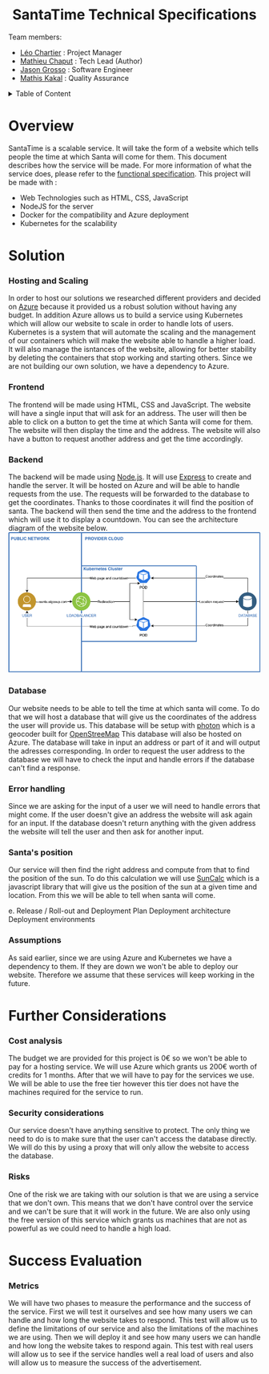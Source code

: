 <h1 style="text-align:center">SantaTime Technical Specifications</h1>

Team members:
- [Léo Chartier](https://github.com/leo-chartier) : Project Manager
- [Mathieu Chaput](https://github.com/Chaput-Mathieu) : Tech Lead (Author)
- [Jason Grosso](https://github.com/JasonGROSSO) : Software Engineer
- [Mathis Kakal](https://github.com/mathiskakal) : Quality Assurance


<details>
<summary>Table of Content</summary>

- [Overview](#overview)

</details>

# Overview

SantaTime is a scalable service. It will take the form of a website which tells people the time at which Santa will come for them.
This document describes how the service will be made.
For more information of what the service does, please refer to the [functional specification](https://github.com/algosup/2022-2023-project-2-santa-time-Project-8-group/blob/documents/Documents/Functional%20Specifications.md).
This project will be made with :
- Web Technologies such as HTML, CSS, JavaScript
- NodeJS for the server
- Docker for the compatibility and Azure deployment
- Kubernetes for the scalability


<!-- b. Glossary  or Terminology -->

# Solution

<!-- External components that the solution will interact with and that it will alter -->
<!-- Dependencies of the current solution -->
### Hosting and Scaling
In order to host our solutions we researched different providers and decided on [Azure](https://azure.microsoft.com/fr-fr/) because it provided us a robust solution without having any budget. In addition Azure allows us to build a service using Kubernetes which will allow our website to scale in order to handle lots of users.
Kubernetes is a system that will automate the scaling and the management of our containers which will make the website able to handle a higher load. It will also manage the isntances of the website, allowing for better stability by deleting the containers that stop working and starting others.
Since we are not building our own solution, we have a dependency to Azure. 

### Frontend
The frontend will be made using HTML, CSS and JavaScript. The website will have a single input that will ask for an address. The user will then be able to click on a button to get the time at which Santa will come for them. The website will then display the time and the address. The website will also have a button to request another address and get the time accordingly.

### Backend
The backend will be made using [Node.js](https://nodejs.org/en/). It will use [Express](https://expressjs.com/) to create and handle the server. It will be hosted on Azure and will be able to handle requests from the use. The requests will be forwarded to the database to get the coordinates. Thanks to those coordinates it will find the position of santa. The backend will then send the time and the address to the frontend which will use it to display a countdown.
You can see the architecture diagram of the website below. 
![architecture diagram](./images/Architecture_Diagram.png)

### Database
Our website needs to be able to tell the time at which santa will come. To do that we will host a database that will give us the coordinates of the address the user will provide us. This database will be setup with [photon](https://github.com/komoot/photon) which is a geocoder built for [OpenStreeMap](https://www.openstreetmap.org/)
This database will also be hosted on Azure. The database will take in input an address or part of it and will output the adresses corresponding.
In order to request the user address to the database we will have to check the input and handle errors if the database can't find a response.

### Error handling
Since we are asking for the input of a user we will need to handle errors that might come.
If the user doesn't give an address the website will ask again for an input.
If the database doesn't return anything with the given address the website will tell the user and then ask for another input.  

### Santa's position
Our service will then find the right address and compute from that to find the position of the sun. To do this calculation we will use [SunCalc](https://github.com/mourner/suncalc) which is a javascript library that will give us the position of the sun at a given time and location. From this we will be able to tell when santa will come.
<!-- Pros and cons of the proposed  solution  -->
<!-- (Data Model / Schema Changes
Schema definitions
New data models
Modified data models
Data validation methods) db ? -->
<!-- Error handling
How will the solution scale?
How will it recover in the event of a failure? -->
<!--What are the limitations of the solution?-->
<!-- 
d. Monitoring and Alerting Plan 
    Logging plan and tools
    Monitoring plan and tools
    Metrics to be used to measure health
    How to ensure observability
    Alerting plan and tools -->

e. Release / Roll-out and Deployment Plan
    Deployment architecture 
    Deployment environments

### Assumptions
As said earlier, since we are using Azure and Kubernetes we have a dependency to them. If they are down we won't be able to deploy our website. Therefore we assume that these services will keep working in the future.

# Further Considerations

### Cost analysis
The budget we are provided for this project is 0€ so we won't be able to pay for a hosting service. We will use Azure which grants us 200€ worth of credits for 1 months. After that we will have to pay for the services we use. We will be able to use the free tier however this tier does not have the machines required for the service to run.
<!-- What is the cost to run the solution per day?
What does it cost to roll it out?  -->


### Security considerations 
Our service doesn't have anything sensitive to protect. The only thing we need to do is to make sure that the user can't access the database directly. We will do this by using a proxy that will only allow the website to access the database.
<!-- What are the potential threats?
How will they be mitigated?
How will the solution affect the security of other components, services, and systems? -->
<!-- 
e. Privacy considerations
    Does the solution follow local laws and legal policies on data privacy?
    How does the solution protect users’ data privacy?
    What are some of the tradeoffs between personalization and privacy in the solution? 

-->

### Risks
One of the risk we are taking with our solution is that we are using a service that we don't own. This means that we don't have control over the service and we can't be sure that it will work in the future.
We are also only using the free version of this service which grants us machines that are not as powerful as we could need to handle a high load.
<!-- What risks are being undertaken with this solution?
Are there risks that once taken can’t be walked back? -->
<!-- What is the cost-benefit analysis of taking these risks?  -->

# Success Evaluation

### Metrics
We will have two phases to measure the performance and the success of the service. 
First we will test it ourselves and see how many users we can handle and how long the website takes to respond. 
This test will allow us to define the limitations of our service and also the limitations of the machines we are using.
Then we will deploy it and see how many users we can handle and how long the website takes to respond again.
This test with real users will allow us to see if the service handles well a real load of users and also will allow us to measure the success of the advertisement.
<!-- List of metrics to capture
Tools to capture and measure metrics -->